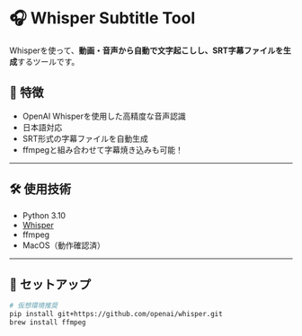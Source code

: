 # 🎧 Whisper Subtitle Tool

Whisperを使って、**動画・音声から自動で文字起こしし、SRT字幕ファイルを生成**するツールです。

## 📌 特徴

- OpenAI Whisperを使用した高精度な音声認識
- 日本語対応
- SRT形式の字幕ファイルを自動生成
- ffmpegと組み合わせて字幕焼き込みも可能！

---

## 🛠 使用技術

- Python 3.10
- [Whisper](https://github.com/openai/whisper)
- ffmpeg
- MacOS（動作確認済）

---

## 🔧 セットアップ

```bash
# 仮想環境推奨
pip install git+https://github.com/openai/whisper.git
brew install ffmpeg